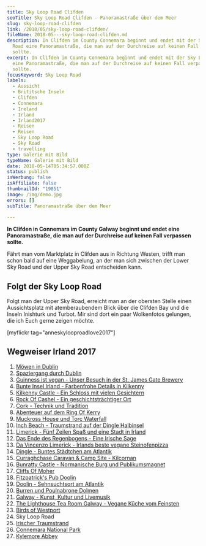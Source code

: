 ```yaml
---
title: Sky Loop Road Clifden
seoTitle: Sky Loop Road Clifden - Panoramastraße über dem Meer
slug: sky-loop-road-clifden
link: /2018/05/sky-loop-road-clifden/
fileName: 2018-05---sky-loop-road-clifden.md
description: In Clifden im County Connemara beginnt und endet mit der Sky Loop
  Road eine Panoramastraße, die man auf der Durchreise auf keinen Fall verpassen
  sollte.
excerpt: In Clifden im County Connemara beginnt und endet mit der Sky Loop Road
  eine Panoramastraße, die man auf der Durchreise auf keinen Fall verpassen
  sollte.
focusKeyword: Sky Loop Road
labels:
  - Aussicht
  - Brititsche Inseln
  - Clifden
  - Connemara
  - Ireland
  - Irland
  - Irland2017
  - Reisen
  - Reisen
  - Sky Loop Road
  - Sky Road
  - travelling
type: Galerie mit Bild
typeName: Galerie mit Bild
date: 2018-05-14T05:34:57.000Z
status: publish
isWerbung: false
isAffiliate: false
thumbnailId: "19851"
image: /img/demo.jpg
errors: []
subTitle: Panoramastraße über dem Meer
  
---
```


**In Clifden in Connemara im County Galway beginnt und endet eine
Panoramastraße, die man auf der Durchreise auf keinen Fall verpassen sollte.**

Fährt man vom Marktplatz in Clifden aus in Richtung Westen, trifft man schon
bald auf eine Weggabelung, an der man sich zwischen der Lower Sky Road und der
Upper Sky Road entscheiden kann.

## Folgt der Sky Loop Road

Folgt man der Upper Sky Road, erreicht man an der obersten Stelle einen
Aussichtsplatz mit atemberaubendem Blick über die Clifden Bay und die Inseln
Inishturk und Turbot. Mir sind dort ein paar Wolkenfotos gelungen, die ich Euch
gerne zeigen möchte.

[myflickr tag="anneskylooproadlove2017"]

## Wegweiser Irland 2017

1.  [Möwen in Dublin](/2017/10/moewen-in-dublin/)
1.  [Spaziergang durch Dublin](/2017/10/kleiner-spaziergang-durch-dublin/)
1.  [Guinness ist vegan - Unser Besuch in der St. James Gate Brewery](/2017/10/guinness-ist-vegan-brauerei-besuch/)
1.  [Bunte Insel Irland - Farbenfrohe Details in Kilkenny](/2017/11/kilkenny-bunte-insel-irland/)
1.  [Kilkenny Castle - Ein Schloss mit vielen Gesichtern](/2017/11/kilkenny-castle/)
1.  [Rock Of Cashel - Ein geschichtsträchtiger Ort](/2017/11/rock-of-cashel/)
1.  [Cork - Technik und Tradition](/2017/12/cork/)
1.  [Abenteuer auf dem Ring Of Kerry](/2018/01/ring-of-kerry/)
1.  [Muckross House und Torc Waterfall](/2018/02/muckross-house-und-torc-waterfall-irland/)
1.  [Inch Beach - Traumstrand auf der Dingle Halbinsel](/2018/02/lieblingsstrand-inch-beach/)
1.  [Limerick - Fünf Zeilen Spaß und eine Stadt in Irland](/2018/02/limerick/)
1.  [Das Ende des Regenbogens - Eine Irische Sage](/2018/02/das-ende-des-regenbogens/)
1.  [Da Vincenzo Limerick - Irlands beste vegane Steinofenpizza](/2018/03/da-vincenzo-limerick/)
1.  [Dingle - Buntes Städtchen am Atlantik](/2018/03/dingle/)
1.  [Curraghchase Caravan &amp; Camp Site - Kilcornan](/2018/03/curraghchase-caravan-camp-site/)
1.  [Bunratty Castle - Normanische Burg und Publikumsmagnet](/2018/03/bunratty-castle/)
1.  [Cliffs Of Moher](/2018/04/cliffs-of-moher/)
1.  [Fitzpatrick's Pub Doolin](/2018/04/fitzpatricks-pub-doolin/)
1.  [Doolin - Sehnsuchtsort am Atlantik](/2018/04/doolin/)
1.  [Burren und Poulnabrone Dolmen](/2018/04/poulnabrone-dolmen-burren/)
1.  [Galway - Kunst, Kultur und Livemusik](/2018/04/galway/)
1.  [The Lighthouse Tea Room Galway - Vegane Küche vom Feinsten](/2018/05/the-lighthouse-tea-room-galway/)
1.  [Birds of Westport](/2018/05/birds-of-westport/)
1.  Sky Loop Road
1.  [Irischer Traumstrand](/2018/05/irischer-traumstrand/)
1.  [Connemara National Park](/2018/05/connemara-national-park/)
1.  [Kylemore Abbey](/2018/05/kylemore-abbey/)

  